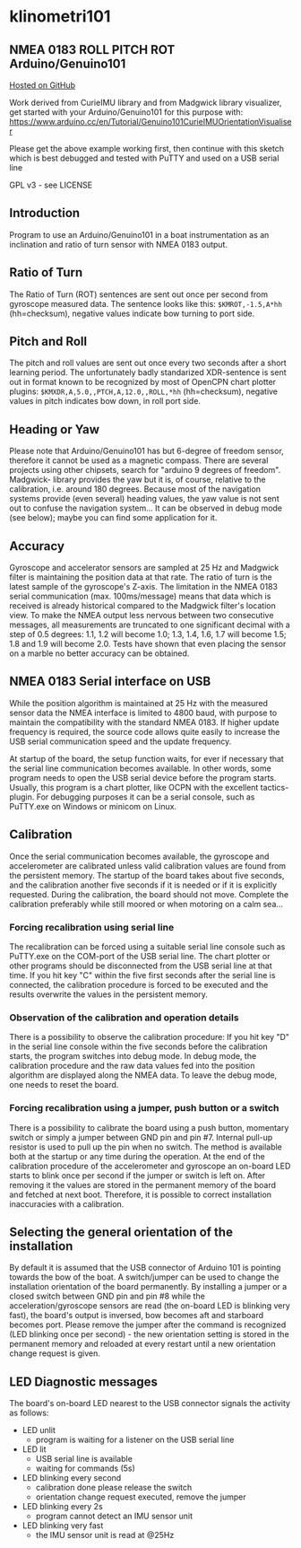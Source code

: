 # klinometri101

## NMEA 0183 ROLL PITCH ROT Arduino/Genuino101

[Hosted on GitHub](https://github.com/canne/klinometri101)

Work derived from CurieIMU library and from Madgwick library visualizer, get
started with your Arduino/Genuino101 for this purpose with:
https://www.arduino.cc/en/Tutorial/Genuino101CurieIMUOrientationVisualiser

Please get the above example working first, then continue with this sketch
which is best debugged and tested with PuTTY and used on a USB serial line 

GPL v3 - see LICENSE

## Introduction
Program to use an Arduino/Genuino101 in a boat instrumentation as
an inclination and ratio of turn sensor with NMEA 0183 output.

## Ratio of Turn

The Ratio of Turn (ROT) sentences are sent out once per second from gyroscope
measured data. The sentence looks like this: `$KMROT,-1.5,A*hh` (hh=checksum),
negative values indicate bow turning to port side.

## Pitch and Roll

The pitch and roll values are sent out once every two seconds after a short
learning period. The unfortunately badly standarized XDR-sentence is sent
out in format known to be recognized by most of OpenCPN chart plotter
plugins: `$KMXDR,A,5.0,,PTCH,A,12.0,,ROLL,*hh` (hh=checksum),
negative values in pitch indicates bow down, in roll port side.

## Heading or Yaw

Please note that Arduino/Genuino101 has but 6-degree of freedom sensor,
therefore it cannot be used as a magnetic compass. There are several projects
using other chipsets, search for "arduino 9 degrees of freedom". Madgwick-
library provides the yaw but it is, of course, relative to the calibration,
i.e. around 180 degrees. Because most of the navigation systems provide
(even several) heading values, the yaw value is not sent out to confuse the
navigation system... It can be observed in debug mode (see below); maybe you
can find some application for it.

## Accuracy

Gyroscope and accelerator sensors are sampled at 25 Hz and Madgwick filter
is maintaining the position data at that rate. The ratio of turn is the latest
sample of the gyroscope's Z-axis. The limitation in the NMEA 0183 serial
communication (max. 100ms/message) means that data which is received is already
historical compared to the Madgwick filter's location view. To make the NMEA
output less nervous between two consecutive messages, all measurements are
truncated to one significant decimal with a step of 0.5 degrees: 1.1, 1.2 will
become 1.0; 1.3, 1.4, 1.6, 1.7 will become 1.5; 1.8 and 1.9 will become 2.0.
Tests have shown that even placing the sensor on a marble no better accuracy
can be obtained.

## NMEA 0183 Serial interface on USB

While the position algorithm is maintained at 25 Hz with the measured
sensor data the NMEA interface is limited to 4800 baud, with purpose
to maintain the compatibility with the standard NMEA 0183. If higher
update frequency is required, the source code allows quite easily to
increase the USB serial communication speed and the update frequency.

At startup of the board, the setup function waits, for ever if necessary
that the serial line communication becomes available. In other words,
some program needs to open the USB serial device before the program starts.
Usually, this program is a chart plotter, like OCPN with the excellent
tactics-plugin. For debugging purposes it can be a serial console, such
as PuTTY.exe on Windows or minicom on Linux.

## Calibration

Once the serial communication becomes available, the gyroscope and
accelerometer are calibrated unless valid calibration values are found
from the persistent memory. The startup of the board takes about five
seconds, and the calibration another five seconds if it is needed or
if it is explicitly requested. During the calibration, the board should
not move. Complete the calibration preferably while still moored or
when motoring on a calm sea...

### Forcing recalibration using serial line

The recalibration can be forced using a suitable serial line console
such as PuTTY.exe on the COM-port of the USB serial line. The chart
plotter or other programs should be disconnected from the USB serial
line at that time. If you hit key "C" within the five first seconds
after the serial line is connected, the calibration procedure is
forced to be executed and the results overwrite the values in the
persistent memory.

### Observation of the calibration and operation details

There is a possibility to observe the calibration procedure:
If you hit key "D" in the serial line console within the five seconds
before the calibration starts, the program switches into debug mode.
In debug mode, the calibration procedure and the raw data values fed
into the position algorithm are displayed along the NMEA data. To
leave the debug mode, one needs to reset the board.

### Forcing recalibration using a jumper, push button or a switch

There is a possibility to calibrate the board using a push button,
momentary switch or simply a jumper between GND pin and pin #7.
Internal pull-up resistor is used to pull up the pin when no switch.
The method is available both at the startup or any time during
the operation. At the end of the calibration procedure of the
accelerometer and gyroscope an on-board LED starts to blink once
per second if the jumper or switch is left on. After removing it
the values are stored in the permanent memory of the board and
fetched at next boot. Therefore, it is possible to correct
installation inaccuracies with a calibration.


## Selecting the general orientation of the installation

By default it is assumed that the USB connector of Arduino 101
is pointing towards the bow of the boat. A switch/jumper can be used
to change the installation orientation of the board permanently.
By installing a jumper or a closed switch between GND pin
and pin #8 while the acceleration/gyroscope sensors are read
(the on-board LED is blinking very fast), the board's output is inversed,
bow becomes aft and starboard becomes port. Please remove the jumper
after the command is recognized (LED blinking once per second) -
the new orientation setting is stored in the permanent memory and
reloaded at every restart until a new orientation change request is
given.

## LED Diagnostic messages

The board's on-board LED nearest to the USB connector signals
the activity as follows:


* LED unlit
  - program is waiting for a listener on the USB serial line
* LED lit
  - USB serial line is available
  - waiting for commands (5s)
* LED blinking every second
  - calibration done please release the switch
  - orientation change request executed, remove the jumper
* LED blinking every 2s
  - program cannot detect an IMU sensor unit
* LED blinking very fast
  - the IMU sensor unit is read at @25Hz
